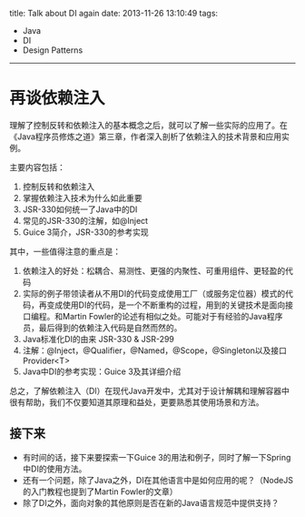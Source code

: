 title: Talk about DI again
date: 2013-11-26 13:10:49
tags:
 - Java
 - DI
 - Design Patterns

---

再谈依赖注入
==========================

理解了控制反转和依赖注入的基本概念之后，就可以了解一些实际的应用了。在《Java程序员修炼之道》第三章，作者深入剖析了依赖注入的技术背景和应用实例。

主要内容包括：

1. 控制反转和依赖注入
2. 掌握依赖注入技术为什么如此重要
3. JSR-330如何统一了Java中的DI
4. 常见的JSR-330的注解，如@Inject
5. Guice 3简介，JSR-330的参考实现

<!-- more -->

其中，一些值得注意的重点是：

1. 依赖注入的好处：松耦合、易测性、更强的内聚性、可重用组件、更轻盈的代码
2. 实际的例子带领读者从不用DI的代码变成使用工厂（或服务定位器）模式的代码，再变成使用DI的代码，是一个不断重构的过程，用到的关键技术是面向接口编程。和Martin Fowler的论述有相似之处。可能对于有经验的Java程序员，最后得到的依赖注入代码是自然而然的。
3. Java标准化DI的由来 JSR-330 & JSR-299
4. 注解：@Inject，@Qualifier，@Named，@Scope，@Singleton以及接口Provider&lt;T&gt;
5. Java中DI的参考实现：Guice 3及其详细介绍

总之，了解依赖注入（DI）在现代Java开发中，尤其对于设计解耦和理解容器中很有帮助，我们不仅要知道其原理和益处，更要熟悉其使用场景和方法。

接下来
-----------------

  - 有时间的话，接下来要探索一下Guice 3的用法和例子，同时了解一下Spring中DI的使用方法。
  - 还有一个问题，除了Java之外，DI在其他语言中是如何应用的呢？（NodeJS的入门教程也提到了Martin Fowler的文章）
  - 除了DI之外，面向对象的其他原则是否在新的Java语言规范中提供支持？

